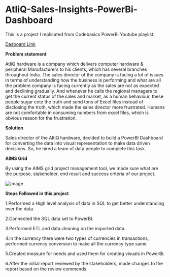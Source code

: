 # AtliQ-Sales-Insights-PowerBi-Dashboard

This is a project I replicated from Codebasics PowerBi Youtube playlist. 

[Dasboard Link](https://www.novypro.com/project/sales-insight-in-power-bi)

**Problem statement**

AtliQ hardware is a company which delivers computer hardware & peripheral Manufacturers to his clients, which has several branches throughout India. The sales director of the company is facing a lot of issues in terms of understanding how the business is performing and what are all the problem company is facing currently as the sales are not as expected and declining gradually. And whenever he calls the regional managers to get the current status of the sales and market, as a human behaviour, these people sugar cote the truth and send tons of Excel files instead of disclosing the truth, which made the sales director more frustrated. Humans are not comfortable in consuming numbers from excel files, which is obvious reason for the frustration.

**Solution**

Sales director of the AltiQ hardware, decided to build a PowerBI Dashboard for converting the data into visual representation to make data driven decisions. So, he hired a team of data people to complete this task.

**AIMS Grid**

By using the AIMS grid project management tool, we made sure what are the purpose, stakeholder, end result and success criteria of our project.

![image](https://user-images.githubusercontent.com/110317063/196059139-69cf6952-d5e2-44fe-baec-818d78acc1d5.png)

**Steps Followed in this project**

1.Performed a High level analysis of data in SQL to get better understanding over the data.

2.Connected the SQL data set to PowerBI.

3.Performed ETL and data cleaning on the imported data.

4.In the currency there were two types of currencies in transactions, performed currency conversion to make all the currency type same

5.Created measure for needs and used them for creating visuals in PowerBi.

6.After the initial report reviewed by the stakeholders, made changes to the report based on the review commends.
